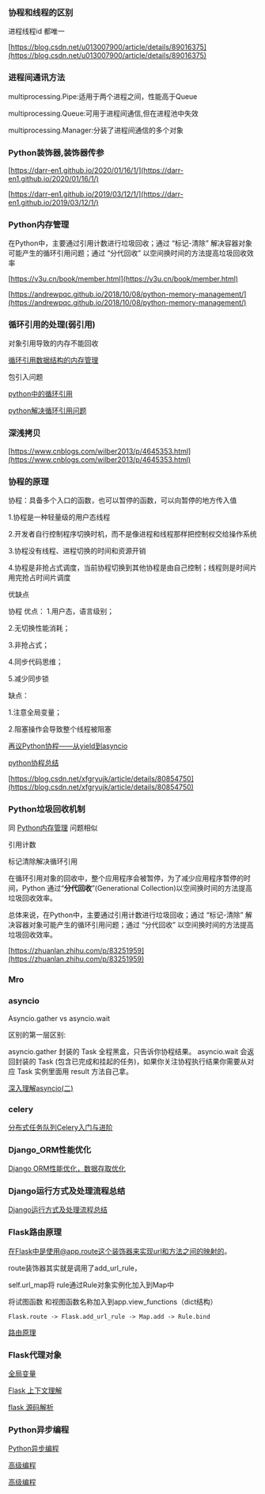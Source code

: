 ### 协程和线程的区别

进程线程id 都唯一

[https://blog.csdn.net/u013007900/article/details/89016375](https://blog.csdn.net/u013007900/article/details/89016375)

### 进程间通讯方法

multiprocessing.Pipe:适用于两个进程之间，性能高于Queue

multiprocessing.Queue:可用于进程间通信,但在进程池中失效

multiprocessing.Manager:分装了进程间通信的多个对象

### Python装饰器,装饰器传参

[https://darr-en1.github.io/2020/01/16/1/](https://darr-en1.github.io/2020/01/16/1/)

[https://darr-en1.github.io/2019/03/12/1/](https://darr-en1.github.io/2019/03/12/1/)

### Python内存管理

在Python中，主要通过引用计数进行垃圾回收；通过 “标记-清除” 解决容器对象可能产生的循环引用问题；通过 “分代回收” 以空间换时间的方法提高垃圾回收效率

[https://v3u.cn/book/member.html](https://v3u.cn/book/member.html)

[https://andrewpqc.github.io/2018/10/08/python-memory-management/](https://andrewpqc.github.io/2018/10/08/python-memory-management/)
### 循环引用的处理(弱引用)

对象引用导致的内存不能回收

[循环引用数据结构的内存管理](https://python3-cookbook.readthedocs.io/zh_CN/latest/c08/p23_managing_memory_in_cyclic_data_structures.html)

包引入问题

[python中的循环引用](https://hustyichi.github.io/2018/10/30/circular-import/)

[python解决循环引用问题](https://www.jianshu.com/p/a1e91cc53b07)


### 深浅拷贝

[https://www.cnblogs.com/wilber2013/p/4645353.html](https://www.cnblogs.com/wilber2013/p/4645353.html)

### 协程的原理

协程：具备多个入口的函数，也可以暂停的函数，可以向暂停的地方传入值

1.协程是一种轻量级的用户态线程

2.开发者自行控制程序切换时机，而不是像进程和线程那样把控制权交给操作系统

3.协程没有线程、进程切换的时间和资源开销

4.协程是非抢占式调度，当前协程切换到其他协程是由自己控制；线程则是时间片用完抢占时间片调度

优缺点

协程
优点：
1.用户态，语言级别；

2.无切换性能消耗；

3.非抢占式；

4.同步代码思维；

5.减少同步锁

缺点：

1.注意全局变量；

2.阻塞操作会导致整个线程被阻塞

[再议Python协程——从yield到asyncio](https://www.cnblogs.com/zingp/p/8678109.html#_label0)

[python协程总结](https://www.cnblogs.com/fengf233/p/11548769.html)

[https://blog.csdn.net/xfgryujk/article/details/80854750](https://blog.csdn.net/xfgryujk/article/details/80854750)

### Python垃圾回收机制

同 [Python内存管理](#Python内存管理) 问题相似

引用计数

标记清除解决循环引用

在循环引用对象的回收中，整个应用程序会被暂停，为了减少应用程序暂停的时间，Python 通过“**分代回收**”(Generational Collection)以空间换时间的方法提高垃圾回收效率。


总体来说，在Python中，主要通过引用计数进行垃圾回收；通过 “标记-清除” 解决容器对象可能产生的循环引用问题；通过 “分代回收” 以空间换时间的方法提高垃圾回收效率。

[https://zhuanlan.zhihu.com/p/83251959](https://zhuanlan.zhihu.com/p/83251959)

### Mro

### asyncio

Asyncio.gather vs asyncio.wait

区别的第一层区别:

asyncio.gather 封装的 Task 全程黑盒，只告诉你协程结果。
asyncio.wait 会返回封装的 Task (包含已完成和挂起的任务)，如果你关注协程执行结果你需要从对应 Task 实例里面用 result 方法自己拿。


[深入理解asyncio(二)](https://www.dongwm.com/post/understand-asyncio-2/)

### celery

[分布式任务队列Celery入门与进阶](https://www.cnblogs.com/wdliu/p/9517535.html)

### Django_ORM性能优化
[Django ORM性能优化，数据存取优化](https://www.jianshu.com/p/aded5b2029f6)

### Django运行方式及处理流程总结
[Django运行方式及处理流程总结](https://segmentfault.com/a/1190000002399134)

### Flask路由原理

在Flask中是使用@app.route这个装饰器来实现url和方法之间的映射的。

route装饰器其实就是调用了add_url_rule，

self.url_map将 rule通过Rule对象实例化加入到Map中

将试图函数 和视图函数名称加入到app.view_functions（dict结构）



```Flask.route -> Flask.add_url_rule -> Map.add -> Rule.bind```

[路由原理](https://juejin.im/post/6844903895655776269)

### Flask代理对象
[全局变量](https://juejin.im/post/6844903920842588174)

[Flask 上下文理解](https://jin-yang.github.io/post/flask-context.html)

[flask 源码解析](https://cizixs.com/2017/01/11/flask-insight-start-process/)

### Python异步编程
[Python异步编程](https://mp.weixin.qq.com/s/H-0pd3NcAJDbUckNi0-IEw)


[高级编程](https://www.cnblogs.com/wry789/p/13710444.html)

[高级编程](https://www.cnblogs.com/crazymagic/articles/10066437.html)